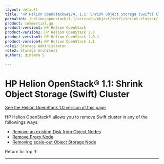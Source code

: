```yaml
---
layout: default
title: "HP Helion OpenStack&#174; 1.1: Shrink Object Storage (Swift) Cluster"
permalink: /helion/openstack/1.1/services/object/swift/shrink-cluster/
product: commercial.ga
product-version1: HP Helion OpenStack
product-version2: HP Helion OpenStack 1.0
product-version3: HP Helion OpenStack 1.0.1
product-version4: HP Helion OpenStack 1.1
role1: Storage Administrator
role2: Storage Architect
authors: Binamra S

---
```

<!--PUBLISHED-->

<script>

function PageRefresh {
onLoad="window.refresh"
}

PageRefresh();

</script>

<!--
<p style="font-size: small;"> <a href="/helion/openstack/1.1/services/object/overview/">&#9664; PREV</a> | <a href="/helion/openstack/1.1/services/overview/">&#9650; UP</a> | <a href=" /helion/openstack/1.1/services/swift/deployment/"> NEXT &#9654</a> </p>-->

#  HP Helion OpenStack&#174; 1.1: Shrink Object Storage (Swift) Cluster
[See the Helion OpenStack 1.0 version of this page](/helion/openstack/services/object/swift/shrink-cluster/)

HP Helion OpenStack&#174; allows you to remove Swift cluster in any of the followings ways:

* [Remove an existing Disk from Object Nodes]( /helion/openstack/1.1/services/swift/deployment/remove-existing-disk/)
* [Remove Proxy Node]( /helion/openstack/1.1/services/swift/deployment/remove-proxy-node/ )
* [Removing scale-out Object Storage Node]( /helion/openstack/1.1/services/swift/deployment/remove-scale-out-object-node/ )

<a href="#top" style="padding:14px 0px 14px 0px; text-decoration: none;"> Return to Top &#8593; </a>

----
